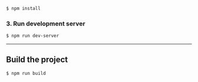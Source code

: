 
```sh
$ npm install
```


### 3. Run development server
```sh 
$ npm run dev-server
```

---

## Build the project
```sh
$ npm run build
```

